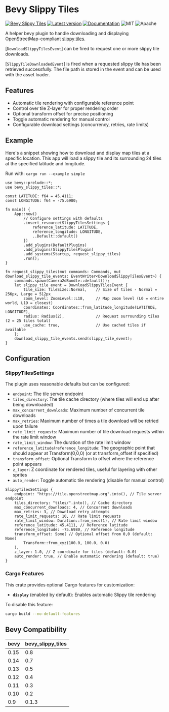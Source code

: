 # Bevy Slippy Tiles

[![Bevy Slippy Tiles](https://github.com/edouardpoitras/bevy_slippy_tiles/actions/workflows/rust.yml/badge.svg?branch=main)](https://github.com/edouardpoitras/bevy_slippy_tiles/actions/workflows/rust.yml)
[![Latest version](https://img.shields.io/crates/v/bevy_slippy_tiles.svg)](https://crates.io/crates/bevy_slippy_tiles)
[![Documentation](https://docs.rs/bevy_slippy_tiles/badge.svg)](https://docs.rs/bevy_slippy_tiles)
![MIT](https://img.shields.io/badge/license-MIT-blue.svg)
![Apache](https://img.shields.io/badge/license-Apache-blue.svg)

A helper bevy plugin to handle downloading and displaying OpenStreetMap-compliant [slippy tiles](https://wiki.openstreetmap.org/wiki/Slippy_map_tilenames).

[`DownloadSlippyTilesEvent`] can be fired to request one or more slippy tile downloads.

[`SlippyTileDownloadedEvent`] is fired when a requested slippy tile has been retrieved successfully. The file path is stored in the event and can be used with the asset loader.

## Features

- Automatic tile rendering with configurable reference point
- Control over tile Z-layer for proper rendering order
- Optional transform offset for precise positioning
- Toggle automatic rendering for manual control
- Configurable download settings (concurrency, retries, rate limits)

## Example

Here's a snippet showing how to download and display map tiles at a specific location. This app will load a slippy tile and its surrounding 24 tiles at the specified latitude and longitude.

Run with: `cargo run --example simple`

```rust,ignore
use bevy::prelude::*;
use bevy_slippy_tiles::*;

const LATITUDE: f64 = 45.4111;
const LONGITUDE: f64 = -75.6980;

fn main() {
    App::new()
        // Configure settings with defaults
        .insert_resource(SlippyTilesSettings {
            reference_latitude: LATITUDE,
            reference_longitude: LONGITUDE,
            ..Default::default()
        })
        .add_plugins(DefaultPlugins)
        .add_plugins(SlippyTilesPlugin)
        .add_systems(Startup, request_slippy_tiles)
        .run();
}

fn request_slippy_tiles(mut commands: Commands, mut download_slippy_tile_events: EventWriter<DownloadSlippyTilesEvent>) {
    commands.spawn(Camera2dBundle::default());
    let slippy_tile_event = DownloadSlippyTilesEvent {
        tile_size: TileSize::Normal,    // Size of tiles - Normal = 256px, Large = 512px
        zoom_level: ZoomLevel::L18,     // Map zoom level (L0 = entire world, L19 = closest)
        coordinates: Coordinates::from_latitude_longitude(LATITUDE, LONGITUDE),
        radius: Radius(2),              // Request surrounding tiles (2 = 25 tiles total)
        use_cache: true,                // Use cached tiles if available
    };
    download_slippy_tile_events.send(slippy_tile_event);
}
```

## Configuration

### SlippyTilesSettings

The plugin uses reasonable defaults but can be configured:
- `endpoint`: The tile server endpoint
- `tiles_directory`: The tile cache directory (where tiles will end up after being downloaded)
- `max_concurrent_downloads`: Maximum number of concurrent tile downloads
- `max_retries`: Maximum number of times a tile download will be retried upon failure
- `rate_limit_requests`: Maximum number of tile download requests within the rate limit window
- `rate_limit_window`: The duration of the rate limit window
- `reference_latitude`/`reference_longitude`: The geographic point that should appear at Transform(0,0,0) (or at transform_offset if specified)
- `transform_offset`: Optional Transform to offset where the reference point appears
- `z_layer`: Z coordinate for rendered tiles, useful for layering with other sprites
- `auto_render`: Toggle automatic tile rendering (disable for manual control)

```rust,ignore
SlippyTilesSettings {
    endpoint: "https://tile.openstreetmap.org".into(), // Tile server endpoint
    tiles_directory: "tiles/".into(), // Cache directory
    max_concurrent_downloads: 4, // Concurrent downloads
    max_retries: 3, // Download retry attempts
    rate_limit_requests: 10, // Rate limit requests
    rate_limit_window: Duration::from_secs(1), // Rate limit window
    reference_latitude: 45.4111, // Reference latitude
    reference_longitude: -75.6980, // Reference longitude
    transform_offset: Some( // Optional offset from 0,0 (default: None)
        Transform::from_xyz(100.0, 100.0, 0.0)
    ),
    z_layer: 1.0, // Z coordinate for tiles (default: 0.0)
    auto_render: true, // Enable automatic rendering (default: true)
}
```

### Cargo Features

This crate provides optional Cargo features for customization:

- **`display`** (enabled by default): Enables automatic Slippy tile rendering

To disable this feature:

```sh
cargo build --no-default-features
```

## Bevy Compatibility

|bevy|bevy_slippy_tiles|
|---|---|
|0.15|0.8|
|0.14|0.7|
|0.13|0.5|
|0.12|0.4|
|0.11|0.3|
|0.10|0.2|
|0.9|0.1.3|
